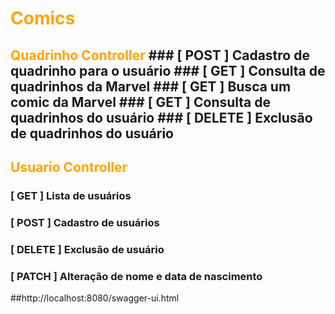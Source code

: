 <font color="orange"><h1>Comics</h1>
<h2>Quadrinho Controller</font>
### [ POST ] Cadastro de quadrinho para o usuário
### [ GET ] Consulta de quadrinhos da Marvel
### [ GET ] Busca um comic da Marvel
### [ GET ] Consulta de quadrinhos do usuário
### [ DELETE ] Exclusão de quadrinhos do usuário

<font color="orange"><h2>Usuario Controller</h2></font>
### [ GET ] Lista de usuários
### [ POST ] Cadastro de usuários
### [ DELETE ]  Exclusão de usuário
### [ PATCH ] Alteração de nome e data de nascimento

##http://localhost:8080/swagger-ui.html
